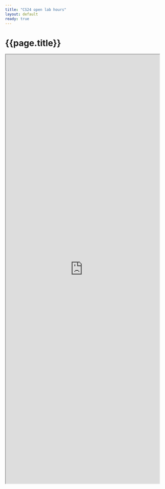 ```yaml
---
title: "CS24 open lab hours"
layout: default
ready: true
---
```


# {{page.title}}

<style>
iframe { width: 100%; height: 1400px; overflow: scroll; }  
</style>

<iframe src="https://docs.google.com/spreadsheets/d/e/2PACX-1vR0Qp2wKFlG0jAyyaMl-WnWyv51zBHUQ7SEu2UzpaD7o3sGGI8omtOF2kgzLmzQIHaZ4ATrJfE65yGO/pubhtml?gid=1353223929&amp;single=true&amp;widget=true&amp;headers=false"></iframe>


